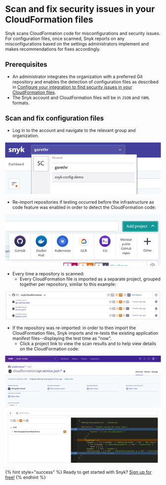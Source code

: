 # Scan and fix security issues in your CloudFormation files

Snyk scans CloudFormation code for misconfigurations and security issues. For configuration files, once scanned, Snyk reports on any misconfigurations based on the settings administrators implement and makes recommendations for fixes accordingly.

## **Prerequisites**

* An administrator integrates the organization with a preferred Git repository and enables the detection of configuration files as described in [Configure your integration to find security issues in your CloudFormation files](https://snyk.gitbook.io/user-docs/snyk-infrastructure-as-code/scan-cloudformation-files/configure-your-integration-to-find-security-issues-in-your-cloudformation-files).
* The Snyk account and CloudFormation files will be in `JSON` and `YAML` formats.

## Scan and fix configuration files

* Log in to the account and navigate to the relevant group and organization.

![](../../.gitbook/assets/screenshot-2020-07-09-at-12.43.02-2-%20%283%29%20%284%29%20%284%29%20%284%29%20%281%29.png)

* Re-import repositories if testing occurred before the infrastructure as code feature was enabled in order to detect the CloudFormation code:

![](../../.gitbook/assets/screenshot_2020-07-09_at_12.44.03%20%281%29%20%281%29%20%283%29%20%283%29%20%282%29%20%281%29.png)

* Every time a repository is scanned:
  * Every CloudFormation file is imported as a separate project, grouped together per repository, similar to this example:

![](../../.gitbook/assets/screen_shot_2021-06-23_at_10.16.38.png)

* If the repository was re-imported: in order to then import the CloudFormation files, Snyk imports and re-tests the existing application manifest files--displaying the test time as "now".
  * Click a project link to view the scan results and to help view details on the CloudFormation code:

![Screen\_Shot\_2021-06-23\_at\_10.18.49.png](../../.gitbook/assets/screen_shot_2021-06-23_at_10.18.49.png)

{% hint style="success" %}
Ready to get started with Snyk? [Sign up for free!](https://snyk.io/login?cta=sign-up&loc=footer&page=support_docs_page)
{% endhint %}

